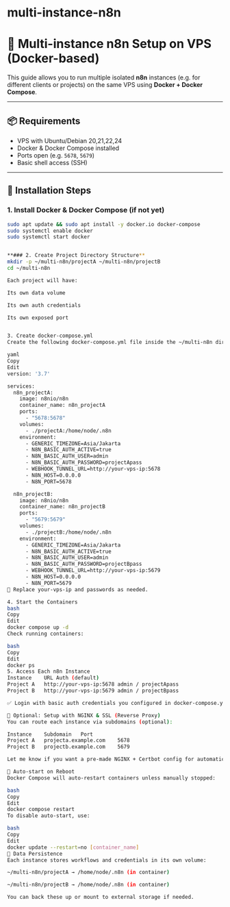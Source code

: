# multi-instance-n8n

# 🔁 Multi-instance n8n Setup on VPS (Docker-based)

This guide allows you to run multiple isolated **n8n** instances (e.g. for different clients or projects) on the same VPS using **Docker + Docker Compose**.

---

## 📦 Requirements

- VPS with Ubuntu/Debian 20,21,22,24
- Docker & Docker Compose installed
- Ports open (e.g. `5678`, `5679`)
- Basic shell access (SSH)

---

## 🚀 Installation Steps

### 1. Install Docker & Docker Compose (if not yet)

```bash
sudo apt update && sudo apt install -y docker.io docker-compose
sudo systemctl enable docker
sudo systemctl start docker


**### 2. Create Project Directory Structure**
mkdir -p ~/multi-n8n/projectA ~/multi-n8n/projectB
cd ~/multi-n8n

Each project will have:

Its own data volume

Its own auth credentials

Its own exposed port


3. Create docker-compose.yml
Create the following docker-compose.yml file inside the ~/multi-n8n directory:

yaml
Copy
Edit
version: '3.7'

services:
  n8n_projectA:
    image: n8nio/n8n
    container_name: n8n_projectA
    ports:
      - "5678:5678"
    volumes:
      - ./projectA:/home/node/.n8n
    environment:
      - GENERIC_TIMEZONE=Asia/Jakarta
      - N8N_BASIC_AUTH_ACTIVE=true
      - N8N_BASIC_AUTH_USER=admin
      - N8N_BASIC_AUTH_PASSWORD=projectApass
      - WEBHOOK_TUNNEL_URL=http://your-vps-ip:5678
      - N8N_HOST=0.0.0.0
      - N8N_PORT=5678

  n8n_projectB:
    image: n8nio/n8n
    container_name: n8n_projectB
    ports:
      - "5679:5679"
    volumes:
      - ./projectB:/home/node/.n8n
    environment:
      - GENERIC_TIMEZONE=Asia/Jakarta
      - N8N_BASIC_AUTH_ACTIVE=true
      - N8N_BASIC_AUTH_USER=admin
      - N8N_BASIC_AUTH_PASSWORD=projectBpass
      - WEBHOOK_TUNNEL_URL=http://your-vps-ip:5679
      - N8N_HOST=0.0.0.0
      - N8N_PORT=5679
🔧 Replace your-vps-ip and passwords as needed.

4. Start the Containers
bash
Copy
Edit
docker compose up -d
Check running containers:

bash
Copy
Edit
docker ps
5. Access Each n8n Instance
Instance	URL	Auth (default)
Project A	http://your-vps-ip:5678	admin / projectApass
Project B	http://your-vps-ip:5679	admin / projectBpass

✅ Login with basic auth credentials you configured in docker-compose.yml.

🔐 Optional: Setup with NGINX & SSL (Reverse Proxy)
You can route each instance via subdomains (optional):

Instance	Subdomain	Port
Project A	projecta.example.com	5678
Project B	projectb.example.com	5679

Let me know if you want a pre-made NGINX + Certbot config for automatic HTTPS routing.

🔁 Auto-start on Reboot
Docker Compose will auto-restart containers unless manually stopped:

bash
Copy
Edit
docker compose restart
To disable auto-start, use:

bash
Copy
Edit
docker update --restart=no [container_name]
📂 Data Persistence
Each instance stores workflows and credentials in its own volume:

~/multi-n8n/projectA → /home/node/.n8n (in container)

~/multi-n8n/projectB → /home/node/.n8n (in container)

You can back these up or mount to external storage if needed.
